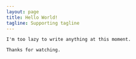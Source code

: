 ```yaml
---
layout: page
title: Hello World!
tagline: Supporting tagline
---
```

    I'm too lazy to write anything at this moment.

    Thanks for watching.


